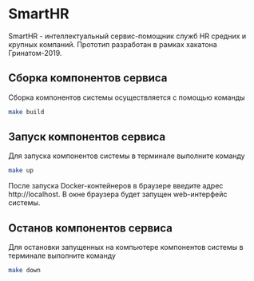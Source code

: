 # SmartHR
SmartHR - интеллектуальный сервис-помощник служб HR средних и крупных компаний.
Прототип разработан в рамках хакатона Гринатом-2019.

## Сборка компонентов сервиса
Сборка компонентов системы осуществляется с помощью команды
```sh
make build
```

## Запуск компонентов сервиса
Для запуска компонентов системы в терминале выполните команду
```sh
make up
```
После запуска Docker-контейнеров в браузере введите адрес http://localhost. В окне браузера будет запущен web-интерфейс системы.

## Останов компонентов сервиса
Для остановки запущенных на компьютере компонентов системы в терминале выполните команду
```sh
make down
```
